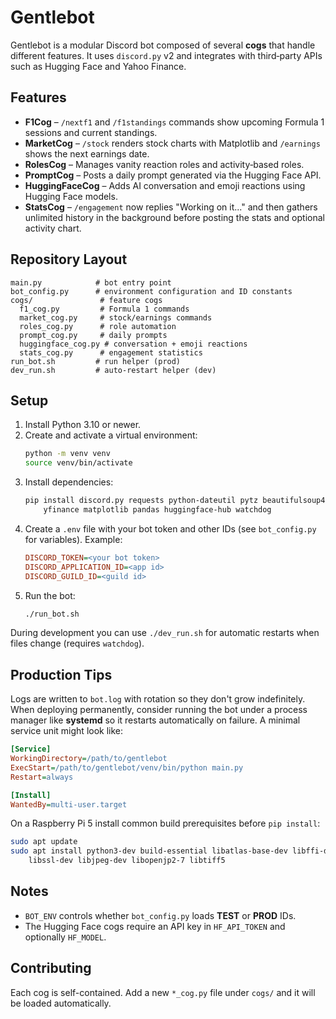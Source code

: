 # Gentlebot

Gentlebot is a modular Discord bot composed of several **cogs** that handle different features.  It uses `discord.py` v2 and integrates with third‑party APIs such as Hugging Face and Yahoo Finance.

## Features

- **F1Cog** – `/nextf1` and `/f1standings` commands show upcoming Formula 1 sessions and current standings.
- **MarketCog** – `/stock` renders stock charts with Matplotlib and `/earnings` shows the next earnings date.
- **RolesCog** – Manages vanity reaction roles and activity‑based roles.
- **PromptCog** – Posts a daily prompt generated via the Hugging Face API.
- **HuggingFaceCog** – Adds AI conversation and emoji reactions using Hugging Face models.
- **StatsCog** – `/engagement` now replies "Working on it..." and then gathers
  unlimited history in the background before posting the stats and optional
  activity chart.

## Repository Layout

```
main.py            # bot entry point
bot_config.py      # environment configuration and ID constants
cogs/               # feature cogs
  f1_cog.py         # Formula 1 commands
  market_cog.py     # stock/earnings commands
  roles_cog.py      # role automation
  prompt_cog.py     # daily prompts
  huggingface_cog.py # conversation + emoji reactions
  stats_cog.py      # engagement statistics
run_bot.sh         # run helper (prod)
dev_run.sh         # auto-restart helper (dev)
```

## Setup

1. Install Python 3.10 or newer.
2. Create and activate a virtual environment:
   ```bash
   python -m venv venv
   source venv/bin/activate
   ```
3. Install dependencies:
   ```bash
   pip install discord.py requests python-dateutil pytz beautifulsoup4 \
       yfinance matplotlib pandas huggingface-hub watchdog
   ```
4. Create a `.env` file with your bot token and other IDs (see `bot_config.py` for variables).  Example:
   ```ini
   DISCORD_TOKEN=<your bot token>
   DISCORD_APPLICATION_ID=<app id>
   DISCORD_GUILD_ID=<guild id>
   ```
5. Run the bot:
   ```bash
   ./run_bot.sh
   ```
During development you can use `./dev_run.sh` for automatic restarts when files change (requires `watchdog`).

## Production Tips

Logs are written to `bot.log` with rotation so they don't grow indefinitely.
When deploying permanently, consider running the bot under a process manager
like **systemd** so it restarts automatically on failure. A minimal service
unit might look like:

```ini
[Service]
WorkingDirectory=/path/to/gentlebot
ExecStart=/path/to/gentlebot/venv/bin/python main.py
Restart=always

[Install]
WantedBy=multi-user.target
```

On a Raspberry Pi 5 install common build prerequisites before `pip install`:

```bash
sudo apt update
sudo apt install python3-dev build-essential libatlas-base-dev libffi-dev \
    libssl-dev libjpeg-dev libopenjp2-7 libtiff5
```

## Notes

- `BOT_ENV` controls whether `bot_config.py` loads **TEST** or **PROD** IDs.
- The Hugging Face cogs require an API key in `HF_API_TOKEN` and optionally `HF_MODEL`.
## Contributing

Each cog is self-contained. Add a new `*_cog.py` file under `cogs/` and it will be loaded automatically.

